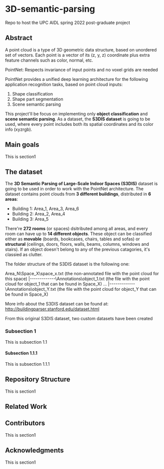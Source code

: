 # 3D-semantic-parsing
Repo to host the UPC AIDL spring 2022 post-graduate project

## Abstract
A point cloud is a type of 3D geometric data structure, based on unordered set of vectors.
Each point is a vector of its (z, y, z) coordinate plus extra feature channels such as color, normal, etc.

PointNet: Respects invariance of input points and no voxel grids are needed

PointNet provides a unified deep learning architecture for the following application recognition tasks, based on point cloud inputs:
1) Shape classification 
2) Shape part segmentation
3) Scene semantic parsing

This project'll be focus on implementing only **object classification** and **scene semantic parsing**. As a dataset, the **S3DIS dataset** is going to be used, where every point includes both its spatial coordinates and its color info (xyzrgb).

## Main goals
This is section1 

## The dataset
The **3D Semantic Parsing of Large-Scale Indoor Spaces (S3DIS)** dataset is going to be used in order to work with the PointNet architecture. The dataset contains point clouds from **3 different buildings**, distributed in **6 areas**:

- Building 1: Area_1, Area_3, Area_6 
- Building 2: Area_2, Area_4 
- Building 3: Area_5 

There're **272 rooms** (or spaces) dsitributed among all areas, and every room can have up to **14 different objects**. These object can be classified either as **movable** (boards, bookcases, chairs, tables and sofas) or **structural** (ceilings, doors, floors, walls, beams, columns, windows and stairs). If an object doesn't belong to any of the previous catagories, it's classied as clutter. 


The folder structure of the S3DIS dataset is the following one:

Area_N\Space_X\space_x.txt (the non-annotated file with the point cloud for this space)
|-------------\Annotations\object_1.txt (the file with the point cloud for object_1 that can be found in Space_X)
...
|-------------\Annotations\object_Y.txt (the file with the point cloud for object_Y that can be found in Space_X)

More info about the S3DIS dataset can be found at: http://buildingparser.stanford.edu/dataset.html 

From this original S3DIS dataset, two custom datasets have been created



### Subsection 1
This is subsection 1.1 

#### Subsection 1.1.1
This is subsection 1.1.1 

## Repository Structure
This is section1 

## Related Work

## Contributors
This is section1 

## Acknowledgments
This is section1 


